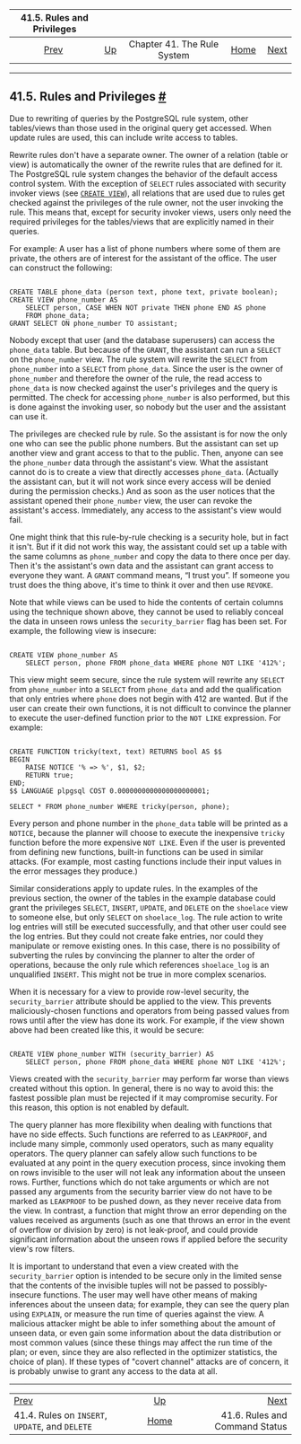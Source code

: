 

|                       41.5. Rules and Privileges                       |                                                |                             |                                                       |                                                             |
| :--------------------------------------------------------------------: | :--------------------------------------------- | :-------------------------: | ----------------------------------------------------: | ----------------------------------------------------------: |
| [Prev](rules-update.html "41.4. Rules on INSERT, UPDATE, and DELETE")  | [Up](rules.html "Chapter 41. The Rule System") | Chapter 41. The Rule System | [Home](index.html "PostgreSQL 17devel Documentation") |  [Next](rules-status.html "41.6. Rules and Command Status") |

***

## 41.5. Rules and Privileges [#](#RULES-PRIVILEGES)

Due to rewriting of queries by the PostgreSQL rule system, other tables/views than those used in the original query get accessed. When update rules are used, this can include write access to tables.

Rewrite rules don't have a separate owner. The owner of a relation (table or view) is automatically the owner of the rewrite rules that are defined for it. The PostgreSQL rule system changes the behavior of the default access control system. With the exception of `SELECT` rules associated with security invoker views (see [`CREATE VIEW`](sql-createview.html "CREATE VIEW")), all relations that are used due to rules get checked against the privileges of the rule owner, not the user invoking the rule. This means that, except for security invoker views, users only need the required privileges for the tables/views that are explicitly named in their queries.

For example: A user has a list of phone numbers where some of them are private, the others are of interest for the assistant of the office. The user can construct the following:

```

CREATE TABLE phone_data (person text, phone text, private boolean);
CREATE VIEW phone_number AS
    SELECT person, CASE WHEN NOT private THEN phone END AS phone
    FROM phone_data;
GRANT SELECT ON phone_number TO assistant;
```

Nobody except that user (and the database superusers) can access the `phone_data` table. But because of the `GRANT`, the assistant can run a `SELECT` on the `phone_number` view. The rule system will rewrite the `SELECT` from `phone_number` into a `SELECT` from `phone_data`. Since the user is the owner of `phone_number` and therefore the owner of the rule, the read access to `phone_data` is now checked against the user's privileges and the query is permitted. The check for accessing `phone_number` is also performed, but this is done against the invoking user, so nobody but the user and the assistant can use it.

The privileges are checked rule by rule. So the assistant is for now the only one who can see the public phone numbers. But the assistant can set up another view and grant access to that to the public. Then, anyone can see the `phone_number` data through the assistant's view. What the assistant cannot do is to create a view that directly accesses `phone_data`. (Actually the assistant can, but it will not work since every access will be denied during the permission checks.) And as soon as the user notices that the assistant opened their `phone_number` view, the user can revoke the assistant's access. Immediately, any access to the assistant's view would fail.

One might think that this rule-by-rule checking is a security hole, but in fact it isn't. But if it did not work this way, the assistant could set up a table with the same columns as `phone_number` and copy the data to there once per day. Then it's the assistant's own data and the assistant can grant access to everyone they want. A `GRANT` command means, “I trust you”. If someone you trust does the thing above, it's time to think it over and then use `REVOKE`.

Note that while views can be used to hide the contents of certain columns using the technique shown above, they cannot be used to reliably conceal the data in unseen rows unless the `security_barrier` flag has been set. For example, the following view is insecure:

```

CREATE VIEW phone_number AS
    SELECT person, phone FROM phone_data WHERE phone NOT LIKE '412%';
```

This view might seem secure, since the rule system will rewrite any `SELECT` from `phone_number` into a `SELECT` from `phone_data` and add the qualification that only entries where `phone` does not begin with 412 are wanted. But if the user can create their own functions, it is not difficult to convince the planner to execute the user-defined function prior to the `NOT LIKE` expression. For example:

```

CREATE FUNCTION tricky(text, text) RETURNS bool AS $$
BEGIN
    RAISE NOTICE '% => %', $1, $2;
    RETURN true;
END;
$$ LANGUAGE plpgsql COST 0.0000000000000000000001;

SELECT * FROM phone_number WHERE tricky(person, phone);
```

Every person and phone number in the `phone_data` table will be printed as a `NOTICE`, because the planner will choose to execute the inexpensive `tricky` function before the more expensive `NOT LIKE`. Even if the user is prevented from defining new functions, built-in functions can be used in similar attacks. (For example, most casting functions include their input values in the error messages they produce.)

Similar considerations apply to update rules. In the examples of the previous section, the owner of the tables in the example database could grant the privileges `SELECT`, `INSERT`, `UPDATE`, and `DELETE` on the `shoelace` view to someone else, but only `SELECT` on `shoelace_log`. The rule action to write log entries will still be executed successfully, and that other user could see the log entries. But they could not create fake entries, nor could they manipulate or remove existing ones. In this case, there is no possibility of subverting the rules by convincing the planner to alter the order of operations, because the only rule which references `shoelace_log` is an unqualified `INSERT`. This might not be true in more complex scenarios.

When it is necessary for a view to provide row-level security, the `security_barrier` attribute should be applied to the view. This prevents maliciously-chosen functions and operators from being passed values from rows until after the view has done its work. For example, if the view shown above had been created like this, it would be secure:

```

CREATE VIEW phone_number WITH (security_barrier) AS
    SELECT person, phone FROM phone_data WHERE phone NOT LIKE '412%';
```

Views created with the `security_barrier` may perform far worse than views created without this option. In general, there is no way to avoid this: the fastest possible plan must be rejected if it may compromise security. For this reason, this option is not enabled by default.

The query planner has more flexibility when dealing with functions that have no side effects. Such functions are referred to as `LEAKPROOF`, and include many simple, commonly used operators, such as many equality operators. The query planner can safely allow such functions to be evaluated at any point in the query execution process, since invoking them on rows invisible to the user will not leak any information about the unseen rows. Further, functions which do not take arguments or which are not passed any arguments from the security barrier view do not have to be marked as `LEAKPROOF` to be pushed down, as they never receive data from the view. In contrast, a function that might throw an error depending on the values received as arguments (such as one that throws an error in the event of overflow or division by zero) is not leak-proof, and could provide significant information about the unseen rows if applied before the security view's row filters.

It is important to understand that even a view created with the `security_barrier` option is intended to be secure only in the limited sense that the contents of the invisible tuples will not be passed to possibly-insecure functions. The user may well have other means of making inferences about the unseen data; for example, they can see the query plan using `EXPLAIN`, or measure the run time of queries against the view. A malicious attacker might be able to infer something about the amount of unseen data, or even gain some information about the data distribution or most common values (since these things may affect the run time of the plan; or even, since they are also reflected in the optimizer statistics, the choice of plan). If these types of "covert channel" attacks are of concern, it is probably unwise to grant any access to the data at all.

***

|                                                                        |                                                       |                                                             |
| :--------------------------------------------------------------------- | :---------------------------------------------------: | ----------------------------------------------------------: |
| [Prev](rules-update.html "41.4. Rules on INSERT, UPDATE, and DELETE")  |     [Up](rules.html "Chapter 41. The Rule System")    |  [Next](rules-status.html "41.6. Rules and Command Status") |
| 41.4. Rules on `INSERT`, `UPDATE`, and `DELETE`                        | [Home](index.html "PostgreSQL 17devel Documentation") |                              41.6. Rules and Command Status |
